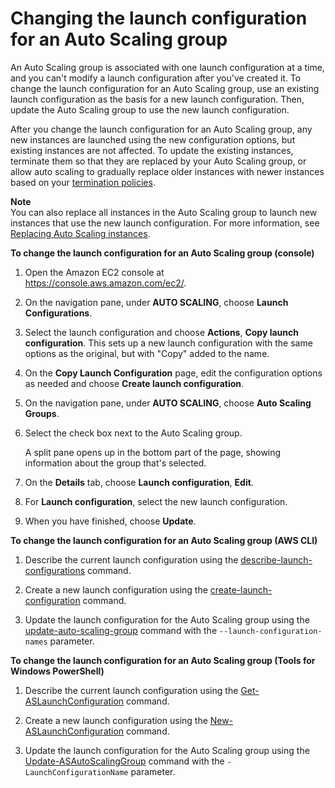 # Changing the launch configuration for an Auto Scaling group<a name="change-launch-config"></a>

An Auto Scaling group is associated with one launch configuration at a time, and you can't modify a launch configuration after you've created it\. To change the launch configuration for an Auto Scaling group, use an existing launch configuration as the basis for a new launch configuration\. Then, update the Auto Scaling group to use the new launch configuration\.

After you change the launch configuration for an Auto Scaling group, any new instances are launched using the new configuration options, but existing instances are not affected\. To update the existing instances, terminate them so that they are replaced by your Auto Scaling group, or allow auto scaling to gradually replace older instances with newer instances based on your [termination policies](as-instance-termination.md)\. 

**Note**  
You can also replace all instances in the Auto Scaling group to launch new instances that use the new launch configuration\. For more information, see [Replacing Auto Scaling instances](ec2-auto-scaling-group-replacing-instances.md)\.

**To change the launch configuration for an Auto Scaling group \(console\)**

1. Open the Amazon EC2 console at [https://console\.aws\.amazon\.com/ec2/](https://console.aws.amazon.com/ec2/)\.

1. On the navigation pane, under **AUTO SCALING**, choose **Launch Configurations**\.

1. Select the launch configuration and choose **Actions**, **Copy launch configuration**\. This sets up a new launch configuration with the same options as the original, but with "Copy" added to the name\.

1. On the **Copy Launch Configuration** page, edit the configuration options as needed and choose **Create launch configuration**\.

1. On the navigation pane, under **AUTO SCALING**, choose **Auto Scaling Groups**\.

1. Select the check box next to the Auto Scaling group\. 

   A split pane opens up in the bottom part of the page, showing information about the group that's selected\. 

1. On the **Details** tab, choose **Launch configuration**, **Edit**\.

1. For **Launch configuration**, select the new launch configuration\.

1. When you have finished, choose **Update**\. 

**To change the launch configuration for an Auto Scaling group \(AWS CLI\)**

1. Describe the current launch configuration using the [describe\-launch\-configurations](https://docs.aws.amazon.com/cli/latest/reference/autoscaling/describe-launch-configurations.html) command\.

1. Create a new launch configuration using the [create\-launch\-configuration](https://docs.aws.amazon.com/cli/latest/reference/autoscaling/create-launch-configuration.html) command\.

1. Update the launch configuration for the Auto Scaling group using the [update\-auto\-scaling\-group](https://docs.aws.amazon.com/cli/latest/reference/autoscaling/update-auto-scaling-group.html) command with the `--launch-configuration-names` parameter\.

**To change the launch configuration for an Auto Scaling group \(Tools for Windows PowerShell\)**

1. Describe the current launch configuration using the [Get\-ASLaunchConfiguration](https://docs.aws.amazon.com/powershell/latest/reference/items/Get-ASLaunchConfiguration.html) command\.

1. Create a new launch configuration using the [New\-ASLaunchConfiguration](https://docs.aws.amazon.com/powershell/latest/reference/items/New-ASLaunchConfiguration.html) command\.

1. Update the launch configuration for the Auto Scaling group using the [Update\-ASAutoScalingGroup](https://docs.aws.amazon.com/powershell/latest/reference/items/Update-ASAutoScalingGroup.html) command with the `-LaunchConfigurationName` parameter\.
